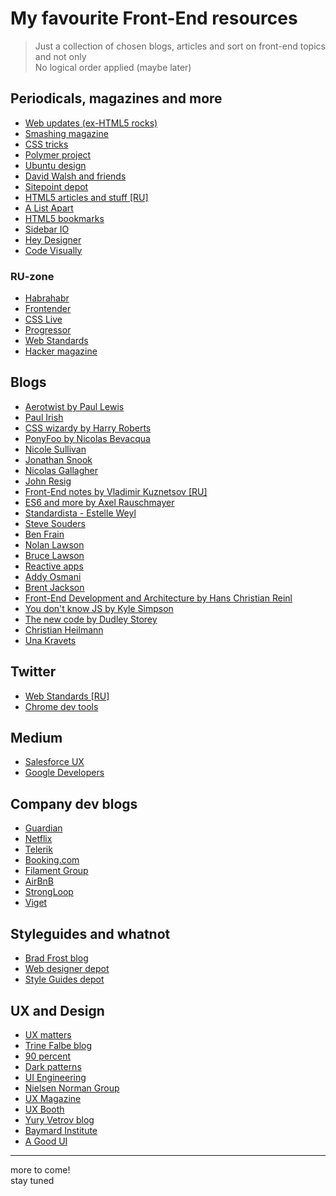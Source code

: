 # My favourite Front-End resources

> Just a collection of chosen blogs, articles and sort on front-end topics and not only  
> No logical order applied (maybe later)

## Periodicals, magazines and more

- [Web updates (ex-HTML5 rocks)](https://developers.google.com/web/updates/)
- [Smashing magazine](http://www.smashingmagazine.com/)
- [CSS tricks](http://css-tricks.com/)
- [Polymer project](https://elements.polymer-project.org/)
- [Ubuntu design](http://design.canonical.com/)
- [David Walsh and friends](http://davidwalsh.name/)
- [Sitepoint depot](http://www.sitepoint.com/)
- [HTML5 articles and stuff [RU]](http://html5.by/)
- [A List Apart](http://alistapart.com/articles)
- [HTML5 bookmarks](http://html5bookmarks.com/)
- [Sidebar IO](http://sidebar.io/)
- [Hey Designer](http://heydesigner.com/)
- [Code Visually](http://codevisually.com/)

### RU-zone

- [Habrahabr](http://habrahabr.ru/)
- [Frontender](http://frontender.info/)
- [CSS Live](http://css-live.ru/)
- [Progressor](http://prgssr.ru/)
- [Web Standards](http://web-standards.ru/)
- [Hacker magazine](https://xakep.ru/issues/)


## Blogs

- [Aerotwist by Paul Lewis](https://aerotwist.com/)
- [Paul Irish](http://www.paulirish.com/)
- [CSS wizardy by Harry Roberts](http://csswizardry.com/)
- [PonyFoo by Nicolas Bevacqua](http://ponyfoo.com/)
- [Nicole Sullivan](http://www.stubbornella.org/content/)
- [Jonathan Snook](http://snook.ca/)
- [Nicolas Gallagher](http://nicolasgallagher.com/)
- [John Resig](http://ejohn.org/category/blog/)
- [Front-End notes by Vladimir Kuznetsov [RU]](http://noteskeeper.ru/)
- [ES6 and more by Axel Rauschmayer](http://www.2ality.com/)
- [Standardista - Estelle Weyl](http://www.standardista.com/)
- [Steve Souders](http://www.stevesouders.com/blog/)
- [Ben Frain](http://benfrain.com/blog/)
- [Nolan Lawson](http://nolanlawson.com/)
- [Bruce Lawson](http://www.brucelawson.co.uk/)
- [Reactive apps](http://blog.reactandbethankful.com/)
- [Addy Osmani](http://addyosmani.com/blog/)
- [Brent Jackson](http://jxnblk.com/)
- [Front-End Development and Architecture by Hans Christian Reinl](https://drublic.de/blog)
- [You don't know JS by Kyle Simpson](http://blog.getify.com/)
- [The new code by Dudley Storey](http://thenewcode.com/)
- [Christian Heilmann](https://www.christianheilmann.com/)
- [Una Kravets](http://una.im/)


## Twitter

- [Web Standards [RU]](https://twitter.com/webstandards_ru)
- [Chrome dev tools](https://twitter.com/ChromeDevTools)


## Medium

- [Salesforce UX](https://medium.com/salesforce-ux)
- [Google Developers](https://medium.com/google-developers)


## Company dev blogs

- [Guardian](https://www.theguardian.com/info/developer-blog)
- [Netflix](http://techblog.netflix.com/)
- [Telerik](http://www.telerik.com/blogs)
- [Booking.com](http://blog.booking.com/)
- [Filament Group](https://www.filamentgroup.com/lab/)
- [AirBnB](http://nerds.airbnb.com/)
- [StrongLoop](https://strongloop.com/strongblog/)
- [Viget](https://viget.com/extend)


## Styleguides and whatnot

- [Brad Frost blog](http://bradfrost.com/blog/)
- [Web designer depot](http://www.webdesignerdepot.com/)
- [Style Guides depot](http://styleguides.io/)


## UX and Design

- [UX matters](http://www.uxmatters.com/)
- [Trine Falbe blog](http://www.trinefalbe.com/)
- [90 percent](http://www.90percentofeverything.com/)
- [Dark patterns](http://darkpatterns.org/)
- [UI Engineering](http://www.uie.com/)
- [Nielsen Norman Group](http://www.nngroup.com/)
- [UX Magazine](http://uxmag.com/)
- [UX Booth](http://www.uxbooth.com/)
- [Yury Vetrov blog](http://www.jvetrau.com/)
- [Baymard Institute](http://baymard.com/)
- [A Good UI](http://goodui.org/)


---
more to come!  
stay tuned
